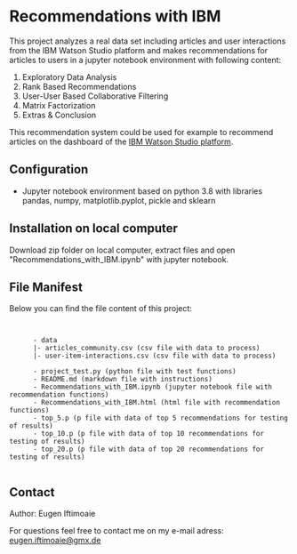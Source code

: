 # Recommendations with IBM
This project analyzes a real data set including articles and user interactions from the IBM Watson Studio platform and makes recommendations for articles to users in a jupyter notebook environment with following content:
1. Exploratory Data Analysis
2. Rank Based Recommendations
3. User-User Based Collaborative Filtering
4. Matrix Factorization
5. Extras & Conclusion

This recommendation system could be used for example to recommend articles on the dashboard of the [IBM Watson Studio platform](https://dataplatform.cloud.ibm.com/).

## Configuration
* Jupyter notebook environment based on python 3.8 with libraries pandas, numpy, matplotlib.pyplot, pickle and sklearn

## Installation on local computer
Download zip folder on local computer, extract files and open "Recommendations_with_IBM.ipynb" with jupyter notebook.

## File Manifest
Below you can find the file content of this project:

<pre><code class="lang-txt">

      - data
      |- articles_community.csv (csv file with data to process)
      |- user-item-interactions.csv (csv file with data to process)

      - project_test.py (python file with test functions)
      - README.md (markdown file with instructions)
      - Recommendations_with_IBM.ipynb (jupyter notebook file with recommendation functions)
      - Recommendations_with_IBM.html (html file with recommendation functions)
      - top_5.p (p file with data of top 5 recommendations for testing of results)
      - top_10.p (p file with data of top 10 recommendations for testing of results)
      - top_20.p (p file with data of top 20 recommendations for testing of results)

</code></pre>

## Contact
Author: Eugen Iftimoaie

For questions feel free to contact me on my e-mail adress: eugen.iftimoaie@gmx.de
